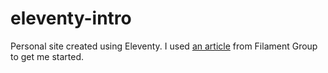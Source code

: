 # eleventy-intro
Personal site created using Eleventy. I used <a href="https://www.filamentgroup.com/lab/build-a-blog/" rel="noopener">an article</a> from Filament Group to get me started.
